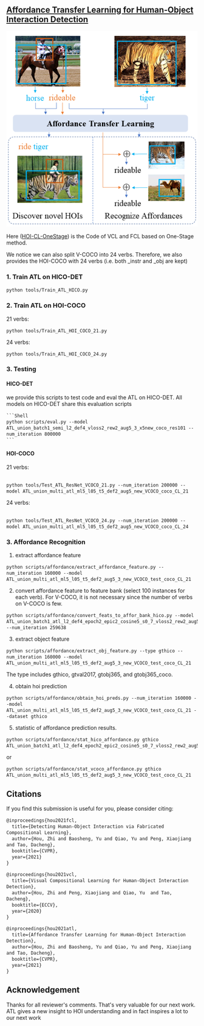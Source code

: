 ## [Affordance Transfer Learning for Human-Object Interaction Detection](https://arxiv.org/abs/2104.02867)


![](misc/compose_obj1.png)

Here ([HOI-CL-OneStage](https://github.com/zhihou7/HOI-CL-OneStage)) is the Code of VCL and FCL based on One-Stage method.


We notice we can also split V-COCO into 24 verbs. Therefore, we also provides the HOI-COCO with 24 verbs (i.e. both _instr and _obj are kept) 

### 1. Train ATL on HICO-DET
```Shell
python tools/Train_ATL_HICO.py 
```

### 2. Train ATL on HOI-COCO

21 verbs: 

```Shell
python tools/Train_ATL_HOI_COCO_21.py
```

24 verbs:

```Shell
python tools/Train_ATL_HOI_COCO_24.py
```

### 3. Testing

#### HICO-DET


we provide this scripts to test code and eval the ATL on HICO-DET. All models on HICO-DET share this evaluation scripts

    ```Shell
    python scripts/eval.py --model ATL_union_batch1_semi_l2_def4_vloss2_rew2_aug5_3_x5new_coco_res101 --num_iteration 800000
    ```

#### HOI-COCO

21 verbs:

```Shell

python tools/Test_ATL_ResNet_VCOCO_21.py --num_iteration 200000 --model ATL_union_multi_atl_ml5_l05_t5_def2_aug5_new_VCOCO_coco_CL_21
```


24 verbs:

```Shell

python tools/Test_ATL_ResNet_VCOCO_24.py --num_iteration 200000 --model ATL_union_multi_atl_ml5_l05_t5_def2_aug5_new_VCOCO_coco_CL_24
```


### 3. Affordance Recognition

1. extract affordance feature

```Shell
python scripts/affordance/extract_affordance_feature.py --num_iteration 160000 --model ATL_union_multi_atl_ml5_l05_t5_def2_aug5_3_new_VCOCO_test_coco_CL_21

```

2. convert affordance feature to feature bank (select 100 instances for each verb). 
   For V-COCO, it is not necessary since the number of verbs on V-COCO is few. 
```Shell
python scripts/affordance/convert_feats_to_affor_bank_hico.py --model ATL_union_batch1_atl_l2_def4_epoch2_epic2_cosine5_s0_7_vloss2_rew2_aug5_3_x5new_coco_res101 --num_iteration 259638 
```

3. extract object feature
```Shell
python scripts/affordance/extract_obj_feature.py --type gthico --num_iteration 160000 --model ATL_union_multi_atl_ml5_l05_t5_def2_aug5_3_new_VCOCO_test_coco_CL_21
```

The type includes gthico, gtval2017, gtobj365, and gtobj365_coco.

4. obtain hoi prediction
```Shell
python scripts/affordance/obtain_hoi_preds.py --num_iteration 160000 --model ATL_union_multi_atl_ml5_l05_t5_def2_aug5_3_new_VCOCO_test_coco_CL_21 --dataset gthico
```

5. statistic of affordance prediction results.

```Shell
python scripts/affordance/stat_hico_affordance.py gthico ATL_union_batch1_atl_l2_def4_epoch2_epic2_cosine5_s0_7_vloss2_rew2_aug5_3_x5new_coco_res101
```
or
```Shell
python scripts/affordance/stat_vcoco_affordance.py gthico ATL_union_multi_atl_ml5_l05_t5_def2_aug5_3_new_VCOCO_test_coco_CL_21
```

## Citations
If you find this submission is useful for you, please consider citing:

```
@inproceedings{hou2021fcl,
  title={Detecting Human-Object Interaction via Fabricated Compositional Learning},
  author={Hou, Zhi and Baosheng, Yu and Qiao, Yu and Peng, Xiaojiang and Tao, Dacheng},
  booktitle={CVPR},
  year={2021}
}
```

```
@inproceedings{hou2021vcl,
  title={Visual Compositional Learning for Human-Object Interaction Detection},
  author={Hou, Zhi and Peng, Xiaojiang and Qiao, Yu  and Tao, Dacheng},
  booktitle={ECCV},
  year={2020}
}
```

```
@inproceedings{hou2021atl,
  title={Affordance Transfer Learning for Human-Object Interaction Detection},
  author={Hou, Zhi and Baosheng, Yu and Qiao, Yu and Peng, Xiaojiang and Tao, Dacheng},
  booktitle={CVPR},
  year={2021}
}
```

## Acknowledgement

Thanks for all reviewer's comments. That's very valuable for our next work. 
ATL gives a new insight to HOI understanding and in fact inspires a lot to our next work

